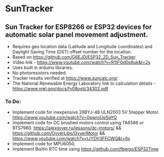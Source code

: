 # SunTracker
## Sun Tracker for ESP8266 or ESP32 devices for automatic solar panel movement adjustment.
 - Requires geo location data (Latitude and Longitude coordinates) and Daylight Saving Time (DST) offset number for the location.
 - Based on https://github.com/G6EJD/ESP32_2D_Sun_Tracker 
 - Video link - https://www.youtube.com/watch?v=R1tFOd0s6uk&t=2s
 - Uses built in arduino libraries.
 - No photoresistors needed.
 - Tracker results verified at https://www.suncalc.org/
 - The National Renewable Energy Laboratory link to calculation details - https://www.nrel.gov/docs/fy08osti/34302.pdf

### To Do:

 - Implement code for inexpensive 28BYJ-48 ULN2003 5V Stepper Motor. https://www.youtube.com/watch?v=0qwrnUeSpYQ
 - Implement code for DC brushed motors control using TA6586 or BTS7960. https://alexgyver.ru/lessons/dc-motors/  && https://github.com/GyverLibs/GyverMotor && https://www.youtube.com/watch?v=tJYDV3FFCWQ&t=8s
 - Implement code for MPU6050.
 - Implement  Builtin RTC time using https://github.com/fbiego/ESP32Time
